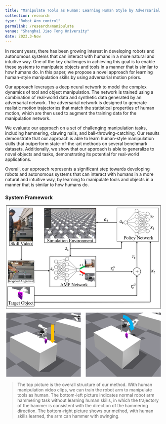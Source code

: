 ```yaml
---
title: "Manipulate Tools as Human: Learning Human Style by Adversarial Motion Priors"
collection: research
type: "Robot Arm control"
permalink: /research/manipulate
venue: "Shanghai Jiao Tong University"
date: 2023.3-Now
---
```


In recent years, there has been growing interest in developing robots and autonomous systems that can interact with humans in a more natural and intuitive way. One of the key challenges in achieving this goal is to enable these systems to manipulate objects and tools in a manner that is similar to how humans do. In this paper, we propose a novel approach for learning human-style manipulation skills by using adversarial motion priors.

Our approach leverages a deep neural network to model the complex dynamics of tool and object manipulation. The network is trained using a combination of real-world data and synthetic data generated by an adversarial network. The adversarial network is designed to generate realistic motion trajectories that match the statistical properties of human motion, which are then used to augment the training data for the manipulation network.

We evaluate our approach on a set of challenging manipulation tasks, including hammering, clawing nails, and ball-throwing-catching. Our results demonstrate that our approach is able to learn human-style manipulation skills that outperform state-of-the-art methods on several benchmark datasets. Additionally, we show that our approach is able to generalize to novel objects and tasks, demonstrating its potential for real-world applications.

Overall, our approach represents a significant step towards developing robots and autonomous systems that can interact with humans in a more natural and intuitive way, by learning to manipulate tools and objects in a manner that is similar to how humans do.

### System Framework

![](../images/stru_with_strength.png)

> The top picture is the overall structure of our method. With human manipulation video clips, we can train the robot arm to manipulate tools as human. The bottom-left picture indicates normal robot arm hammering task without learning human skills, in which the trajectory of the hammer is consistent with the direction of the hammering direction. The bottom-right picture shows our method, with human skills learned, the arm can hammer with swinging.